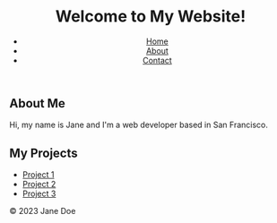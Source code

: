 <!DOCTYPE html>
<html lang="en">
<head>
    <meta charset="UTF-8">
    <meta name="viewport" content="width=device-width, initial-scale=1.0">
    <title>My Website</title>
    <link rel="stylesheet" href="style.css">
</head>
<body>
    <header>
        <h1>Welcome to My Website!</h1>
        <nav>
            <ul>
                <li><a href="#">Home</a></li>
                <li><a href="#">About</a></li>
                <li><a href="#">Contact</a></li>
            </ul>
        </nav>
    </header>
    <main>
        <section>
            <h2>About Me</h2>
            <p>Hi, my name is Jane and I'm a web developer based in San Francisco.</p>
        </section>
        <section>
            <h2>My Projects</h2>
            <ul>
                <li><a href="#">Project 1</a></li>
                <li><a href="#">Project 2</a></li>
                <li><a href="#">Project 3</a></li>
            </ul>
        </section>
    </main>
    <footer>
        <p>&copy; 2023 Jane Doe</p>
    </footer>
</body>
</html>
